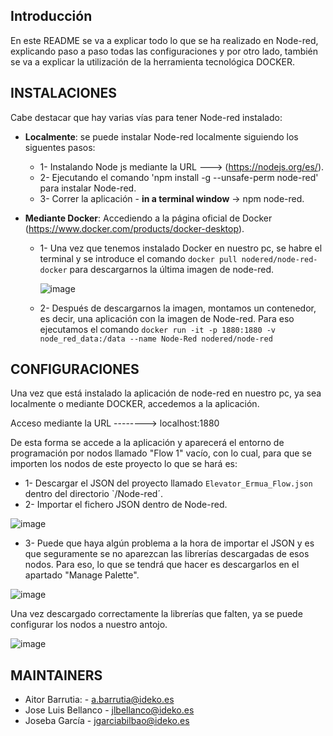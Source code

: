 

## Introducción

En este README se va a explicar todo lo que se ha realizado en Node-red, explicando paso a paso todas las configuraciones y por otro lado, también se va a explicar la utilización de la herramienta tecnológica DOCKER.

## INSTALACIONES
Cabe destacar que hay varias vías para tener Node-red instalado: 
* **Localmente**: se puede instalar Node-red localmente siguiendo los siguentes pasos:
  - 1- Instalando Node js mediante la URL ---> (https://nodejs.org/es/).
  - 2- Ejecutando el comando 'npm install -g --unsafe-perm node-red' para instalar Node-red.
  - 3- Correr la aplicación - **in a terminal window** -> npm node-red.

* **Mediante Docker**: Accediendo a la página oficial de Docker (https://www.docker.com/products/docker-desktop).
  - 1- Una vez que tenemos instalado Docker en nuestro pc, se habre el terminal y se introduce el comando `docker pull nodered/node-red-docker` para descargarnos la última imagen de node-red.
  
     ![image](https://user-images.githubusercontent.com/96112529/150083438-bec436d1-8b58-428a-bcce-23a4c1535977.png)
     
  - 2- Después de descargarnos la imagen, montamos un contenedor, es decir, una aplicación con la imagen de Node-red. Para eso ejecutamos el comando `docker run -it -p 1880:1880 -v node_red_data:/data --name Node-Red nodered/node-red`

## CONFIGURACIONES
Una vez que está instalado la aplicación de node-red en nuestro pc, ya sea localmente o mediante DOCKER, accedemos a la aplicación.

Acceso mediante la URL --------> localhost:1880

De esta forma se accede a la aplicación y aparecerá el entorno de programación por nodos llamado "Flow 1" vacío, con lo cual, para que se importen los nodos de este proyecto lo que se hará es:

  - 1- Descargar el JSON del proyecto llamado `Elevator_Ermua_Flow.json` dentro del directorio `/Node-red´.
  - 2- Importar el fichero JSON dentro de Node-red.
  
  ![image](https://user-images.githubusercontent.com/96112529/150155392-bbf1070c-9d85-4022-9c28-e920b805ddac.png)

  - 3- Puede que haya algún problema a la hora de importar el JSON y es que seguramente se no aparezcan las librerías descargadas de esos nodos. Para eso, lo que se tendrá que hacer es descargarlos en el apartado "Manage Palette". 

![image](https://user-images.githubusercontent.com/96112529/150157764-cae9c31d-04f7-4583-a34f-c924a9a60f27.png)

Una vez descargado correctamente la librerías que falten, ya se puede configurar los nodos a nuestro antojo.

![image](https://user-images.githubusercontent.com/96112529/150156974-650d6da3-b62c-492a-9380-f7b571e02ce6.png)



## MAINTAINERS

* Aitor Barrutia: - a.barrutia@ideko.es
* Jose Luis Bellanco - jlbellanco@ideko.es
* Joseba García - jgarciabilbao@ideko.es
